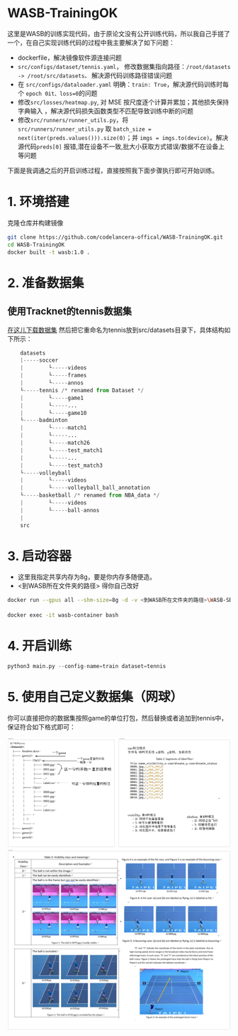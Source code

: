 # WASB-TrainingOK

这里是WASB的训练实现代码，由于原论文没有公开训练代码，所以我自己手搓了一个，在自己实现训练代码的过程中我主要解决了如下问题：
- dockerfile，解决镜像软件源连接问题
- `src/configs/dataset/tennis.yaml`， 修改数据集指向路径：`/root/datasets -> /root/src/datasets。` 解决源代码训练路径错误问题
- 在 `src/configs/dataloader.yaml` 明确：`train: True`，解决源代码训练时每个 `epoch 0it、loss=0`的问题
- 修改`src/losses/heatmap.py`, 对 MSE 按尺度逐个计算并累加；其他损失保持字典输入 ，解决源代码损失函数类型不匹配导致训练中断的问题
- 修改`src/runners/runner_utils.py`，将`src/runners/runner_utils.py` 取 `batch_size = next(iter(preds.values())).size(0)`；并 `imgs = imgs.to(device)`。解决 源代码`preds[0]` 报错,潜在设备不一致,批大小获取方式错误/数据不在设备上等问题

下面是我调通之后的开启训练过程，直接按照我下面步骤执行即可开始训练。
# 1. 环境搭建

克隆仓库并构建镜像
```sh
git clone https://github.com/codelancera-offical/WASB-TrainingOK.git
cd WASB-TrainingOK
docker built -t wasb:1.0 .
```

# 2. 准备数据集

## 使用Tracknet的tennis数据集

[在这儿下载数据集](https://nycu1-my.sharepoint.com/:u:/g/personal/tik_m365_nycu_edu_tw/ETCr6-M0e1VDhGCdMbvljcsBu31AJTO5xa_1cW8pHa7niA?e=55tLJ9) 然后把它重命名为tennis放到src/datasets目录下，具体结构如下所示：

```python
    datasets
    |-----soccer
    |        └-----videos
    |        └-----frames
    |        └-----annos
    └-----tennis /* renamed from Dataset */
    |        └-----game1
    |        └-----...
    |        └-----game10
    └-----badminton 
    |        └-----match1
    |        └-----...
    |        └-----match26
    |        └-----test_match1
    |        └-----...
    |        └-----test_match3
    └-----volleyball
    |        └-----videos
    |        └-----volleyball_ball_annotation
    └-----basketball /* renamed from NBA_data */
    |        └-----videos
    |        └-----ball-annos
    |
    src
```



# 3. 启动容器

- 这里我指定共享内存为8g，要是你内存多随便造。
- \<到WASB所在文件夹的路径\> 得你自己改好
```sh
docker run --gpus all --shm-size=8g -d -v <到WASB所在文件夹的路径>\WASB-SBDT\src:/root/src --name wasb-container wasb:1.0 tail -f /dev/null

docker exec -it wasb-container bash
```

# 4. 开启训练

```python
python3 main.py --config-name=train dataset=tennis
```


# 5. 使用自己定义数据集（网球）
你可以直接把你的数据集按照game的单位打包，然后替换或者追加到tennis中，保证符合如下格式即可：

![](./dataset_structure.png)
![](./annotation_standard.png)